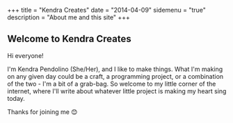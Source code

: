 +++
title = "Kendra Creates"
date = "2014-04-09"
sidemenu = "true"
description = "About me and this site"
+++

## Welcome to Kendra Creates

Hi everyone!

I'm Kendra Pendolino (She/Her), and I like to make things. What I'm making on any given day could be a craft, a programming project, or a combination of the two - I'm a bit of a grab-bag. So welcome to my little corner of the internet, where I'll write about whatever little project is making my heart sing today.

Thanks for joining me 😊
